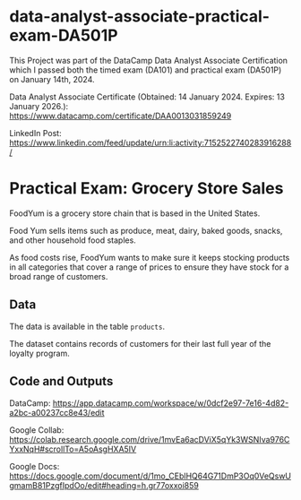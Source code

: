 # data-analyst-associate-practical-exam-DA501P
This Project was part of the DataCamp Data Analyst Associate Certification which I passed both the timed exam (DA101) and practical exam (DA501P) on January 14th, 2024. 

Data Analyst Associate Certificate (Obtained: 14 January 2024. Expires: 13 January 2026.): https://www.datacamp.com/certificate/DAA0013031859249

LinkedIn Post: https://www.linkedin.com/feed/update/urn:li:activity:7152522740283916288/

# Practical Exam: Grocery Store Sales

FoodYum is a grocery store chain that is based in the United States.

Food Yum sells items such as produce, meat, dairy, baked goods, snacks, and other household food staples.

As food costs rise, FoodYum wants to make sure it keeps stocking products in all categories that cover a range of prices to ensure they have stock for a broad range of customers. 

## Data

The data is available in the table `products`.

The dataset contains records of customers for their last full year of the loyalty program.

## Code and Outputs

DataCamp: https://app.datacamp.com/workspace/w/0dcf2e97-7e16-4d82-a2bc-a00237cc8e43/edit

Google Collab: https://colab.research.google.com/drive/1mvEa6acDViX5qYk3WSNIva976CYxxNqH#scrollTo=A5oAsgHXA5IV 

Google Docs: https://docs.google.com/document/d/1mo_CEblHQ64G71DmP3Oq0VeQswUgmamB81PzgfIpdOo/edit#heading=h.gr77oxxoi859 
